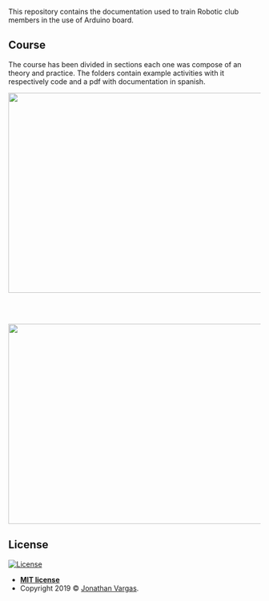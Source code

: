 This repository contains the documentation used to train Robotic club members in the use of Arduino board. 

## Course

The course has been divided in sections each one was compose of an theory and practice. The folders contain example activities with it respectively code and a pdf with documentation in spanish.

<p align="center">
  <img height="400" width="800" src="https://www.jonathanvargas.ml/wp-content/uploads/2019/03/arduino_course_1.png">
</p>

<br>
<br>

<p align="center">
  <img height="400" width="800" src="https://www.jonathanvargas.ml/wp-content/uploads/2019/03/arduino_course_2.png">
</p>



## License

[![License](http://img.shields.io/:license-mit-blue.svg?style=flat-square)](http://badges.mit-license.org)

- **[MIT license](http://opensource.org/licenses/mit-license.php)**
- Copyright 2019 © <a href="https://www.jonathanvargas.ml" target="_blank">Jonathan Vargas</a>.
